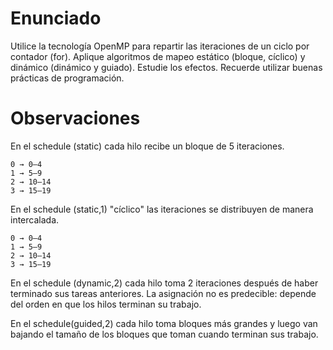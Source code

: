 # Enunciado
Utilice la tecnología OpenMP para repartir las iteraciones de un ciclo por contador (for). Aplique algoritmos de mapeo estático (bloque, cíclico) y dinámico (dinámico y guiado). Estudie los efectos. Recuerde utilizar buenas prácticas de programación.

# Observaciones
En el schedule (static) cada hilo recibe un bloque de 5 iteraciones. 
```
0 → 0–4  
1 → 5–9  
2 → 10–14  
3 → 15–19
```

En el schedule (static,1) "cíclico" las iteraciones se distribuyen de manera intercalada.

```
0 → 0–4  
1 → 5–9  
2 → 10–14  
3 → 15–19
```

En el schedule (dynamic,2) cada hilo toma 2 iteraciones después de haber terminado sus tareas anteriores. La asignación no es predecible: depende del orden en que los hilos terminan su trabajo.

En el schedule(guided,2) cada hilo toma bloques más grandes y luego van bajando el tamaño de los bloques que toman cuando terminan sus trabajo.